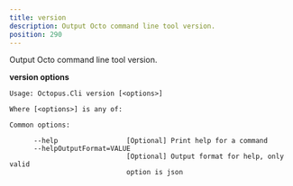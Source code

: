 ```yaml
---
title: version
description: Output Octo command line tool version.
position: 290
---
```


Output Octo command line tool version.

**version options**

```text
Usage: Octopus.Cli version [<options>]

Where [<options>] is any of:

Common options:

      --help                 [Optional] Print help for a command
      --helpOutputFormat=VALUE
                             [Optional] Output format for help, only valid
                             option is json
```

